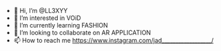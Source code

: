 - 👋 Hi, I’m @LL3XYY
- 👀 I’m interested in VOiD
- 🌱 I’m currently learning FASHION
- 💞️ I’m looking to collaborate on AR APPLICATION
- 📫 How to reach me https://www.instagram.com/jad__________________/

<!---
LL3XYY/LL3XYY is a ✨ special ✨ repository because its `README.md` (this file) appears on your GitHub profile.
You can click the Preview link to take a look at your changes.
--->
